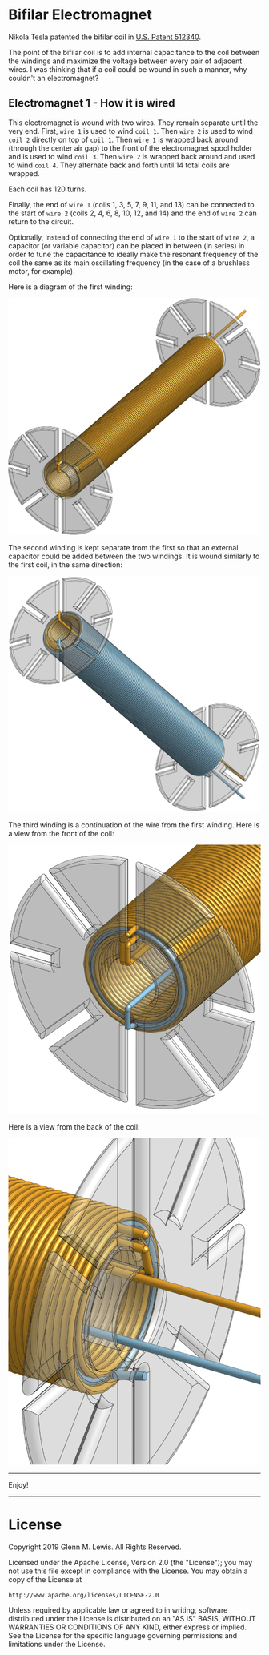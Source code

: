 # Bifilar Electromagnet

Nikola Tesla patented the bifilar coil in [U.S. Patent 512340](
https://teslauniverse.com/nikola-tesla/patents/us-patent-512340-coil-electro-magnets).

The point of the bifilar coil is to add internal capacitance to the coil
between the windings and maximize the voltage between every pair of adjacent
wires. I was thinking that if a coil could be wound in such a manner, why
couldn't an electromagnet?

## Electromagnet 1 - How it is wired

This electromagnet is wound with two wires. They remain separate until the
very end. First, `wire 1` is used to wind `coil 1`. Then `wire 2` is used
to wind `coil 2` directly on top of `coil 1`. Then `wire 1` is wrapped back
around (through the center air gap) to the front of the electromagnet spool
holder and is used to wind `coil 3`. Then `wire 2` is wrapped back around
and used to wind `coil 4`. They alternate back and forth until 14 total
coils are wrapped.

Each coil has 120 turns.

Finally, the end of `wire 1` (coils 1, 3, 5, 7, 9, 11, and 13) can be
connected to the start of `wire 2` (coils 2, 4, 6, 8, 10, 12, and 14)
and the end of `wire 2` can return to the circuit.

Optionally, instead of connecting the end of `wire 1` to the start of `wire 2`,
a capacitor (or variable capacitor) can be placed in between (in series)
in order to tune the capacitance to ideally make the resonant frequency
of the coil the same as its main oscillating frequency (in the case of
a brushless motor, for example).

Here is a diagram of the first winding:

![winding 1 diagram](coil1-winding-120turns-6920mm.png)

The second winding is kept separate from the first so that an external
capacitor could be added between the two windings. It is wound similarly
to the first coil, in the same direction:

![winding 2 diagram](coil2-winding-120turns-7664mm.png)

The third winding is a continuation of the wire from the first winding.
Here is a view from the front of the coil:

![winding 3 front](coil3-front.png)

Here is a view from the back of the coil:

![winding 3 rear](coil3-rear.png)

----------------------------------------------------------------------

Enjoy!

----------------------------------------------------------------------

# License

Copyright 2019 Glenn M. Lewis. All Rights Reserved.

Licensed under the Apache License, Version 2.0 (the "License");
you may not use this file except in compliance with the License.
You may obtain a copy of the License at

    http://www.apache.org/licenses/LICENSE-2.0

Unless required by applicable law or agreed to in writing, software
distributed under the License is distributed on an "AS IS" BASIS,
WITHOUT WARRANTIES OR CONDITIONS OF ANY KIND, either express or implied.
See the License for the specific language governing permissions and
limitations under the License.
